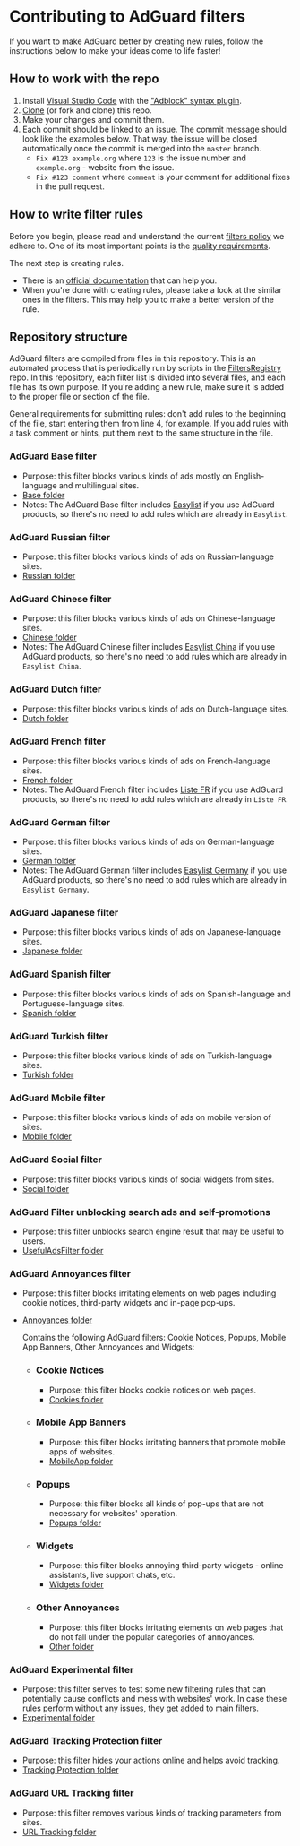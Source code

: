 # Contributing to AdGuard filters

If you want to make AdGuard better by creating new rules, follow the instructions below to make your ideas come to life faster!

## How to work with the repo

1. Install [Visual Studio Code](https://code.visualstudio.com/download) with the ["Adblock" syntax plugin](https://marketplace.visualstudio.com/items?itemName=adguard.adblock).
2. [Clone](https://docs.github.com/repositories/creating-and-managing-repositories/cloning-a-repository#cloning-a-repository) (or fork and clone) this repo.
3. Make your changes and commit them.
4. Each commit should be linked to an issue. The commit message should look like the examples below. That way, the issue will be closed automatically once the commit is merged into the `master` branch.
   * `Fix #123 example.org` where `123` is the issue number and `example.org` - website from the issue.
   * `Fix #123 comment` where `comment` is your comment for additional fixes in the pull request.

## How to write filter rules

Before you begin, please read and understand the current [filters policy](https://kb.adguard.com/general/adguard-filter-policy) we adhere to. One of its most important points is the [quality requirements](https://kb.adguard.com/general/adguard-filter-policy#quality-requirements-for-filtering-rules).

The next step is creating rules.
   * There is an [official documentation](https://kb.adguard.com/general/how-to-create-your-own-ad-filters) that can help you.
   * When you're done with creating rules, please take a look at the similar ones in the filters. This may help you to make a better version of the rule.

## Repository structure

AdGuard filters are compiled from files in this repository. This is an automated process that is periodically run by scripts in the [FiltersRegistry](https://github.com/AdguardTeam/FiltersRegistry) repo.  In this repository, each filter list is divided into several files, and each file has its own purpose. If you're adding a new rule, make sure it is added to the proper file or section of the file.

General requirements for submitting rules: don't add rules to the beginning of the file, start entering them from line 4, for example. If you add rules with a task comment or hints, put them next to the same structure in the file.

### AdGuard Base filter

* Purpose: this filter blocks various kinds of ads mostly on English-language and multilingual sites.
* [Base folder](https://github.com/AdguardTeam/AdguardFilters/tree/master/EnglishFilter/sections)
* Notes: The AdGuard Base filter includes [Easylist](https://github.com/easylist/easylist) if you use AdGuard products, so there's no need to add rules which are already in `Easylist`.

### AdGuard Russian filter

* Purpose: this filter blocks various kinds of ads on Russian-language sites.
* [Russian folder](https://github.com/AdguardTeam/AdguardFilters/tree/master/RussianFilter/sections)

### AdGuard Chinese filter

* Purpose: this filter blocks various kinds of ads on Chinese-language sites.
* [Chinese folder](https://github.com/AdguardTeam/AdguardFilters/tree/master/ChineseFilter/sections)
* Notes: The AdGuard Chinese filter includes [Easylist China](https://github.com/easylist/easylistchina) if you use AdGuard products, so there's no need to add rules which are already in `Easylist China`.

### AdGuard Dutch filter

* Purpose: this filter blocks various kinds of ads on Dutch-language sites.
* [Dutch folder](https://github.com/AdguardTeam/AdguardFilters/tree/master/DutchFilter/sections)

### AdGuard French filter

* Purpose: this filter blocks various kinds of ads on French-language sites.
* [French folder](https://github.com/AdguardTeam/AdguardFilters/tree/master/FrenchFilter/sections)
* Notes: The AdGuard French filter includes [Liste FR](https://github.com/easylist/listefr) if you use AdGuard products, so there's no need to add rules which are already in `Liste FR`.

### AdGuard German filter

* Purpose: this filter blocks various kinds of ads on German-language sites.
* [German folder](https://github.com/AdguardTeam/AdguardFilters/tree/master/GermanFilter/sections)
* Notes: The AdGuard German filter includes [Easylist Germany](https://github.com/easylist/easylistgermany) if you use AdGuard products, so there's no need to add rules which are already in `Easylist Germany`.

### AdGuard Japanese filter

* Purpose: this filter blocks various kinds of ads on Japanese-language sites.
* [Japanese folder](https://github.com/AdguardTeam/AdguardFilters/tree/master/JapaneseFilter/sections)

### AdGuard Spanish filter

* Purpose: this filter blocks various kinds of ads on Spanish-language and Portuguese-language sites.
* [Spanish folder](https://github.com/AdguardTeam/AdguardFilters/tree/master/SpanishFilter/sections)

### AdGuard Turkish filter

* Purpose: this filter blocks various kinds of ads on Turkish-language sites.
* [Turkish folder](https://github.com/AdguardTeam/AdguardFilters/tree/master/TurkishFilter/sections)

### AdGuard Mobile filter

* Purpose: this filter blocks various kinds of ads on mobile version of sites.
* [Mobile folder](https://github.com/AdguardTeam/AdguardFilters/tree/master/MobileFilter/sections)

### AdGuard Social filter

* Purpose: this filter blocks various kinds of social widgets from sites.
* [Social folder](https://github.com/AdguardTeam/AdguardFilters/tree/master/SocialFilter/sections)

### AdGuard Filter unblocking search ads and self-promotions

* Purpose: this filter unblocks search engine result that may be useful to users.
* [UsefulAdsFilter folder](https://github.com/AdguardTeam/AdguardFilters/tree/master/UsefulAdsFilter/sections)

### AdGuard Annoyances filter

* Purpose: this filter blocks irritating elements on web pages including cookie notices, third-party widgets and in-page pop-ups.
* [Annoyances folder](https://github.com/AdguardTeam/AdguardFilters/tree/master/AnnoyancesFilter)

   Contains the following AdGuard filters: Cookie Notices, Popups, Mobile App Banners, Other Annoyances and Widgets:

   - ### Cookie Notices
      * Purpose: this filter blocks cookie notices on web pages.
      * [Cookies folder](https://github.com/AdguardTeam/AdguardFilters/tree/master/AnnoyancesFilter/Cookies/sections)

   - ### Mobile App Banners
      * Purpose: this filter blocks irritating banners that promote mobile apps of websites.
      * [MobileApp folder](https://github.com/AdguardTeam/AdguardFilters/tree/master/AnnoyancesFilter/MobileApp/sections)

   - ### Popups
      * Purpose: this filter blocks all kinds of pop-ups that are not necessary for websites' operation.
      * [Popups folder](https://github.com/AdguardTeam/AdguardFilters/tree/master/AnnoyancesFilter/Popups/sections)

   - ### Widgets
      * Purpose: this filter blocks annoying third-party widgets - online assistants, live support chats, etc.
      * [Widgets folder](https://github.com/AdguardTeam/AdguardFilters/tree/master/AnnoyancesFilter/Widgets/sections)

   - ### Other Annoyances
      * Purpose: this filter blocks irritating elements on web pages that do not fall under the popular categories of annoyances.
      * [Other folder](https://github.com/AdguardTeam/AdguardFilters/tree/master/AnnoyancesFilter/Other/sections)

### AdGuard Experimental filter

* Purpose: this filter serves to test some new filtering rules that can potentially cause conflicts and mess with websites' work. In case these rules perform without any issues, they get added to main filters.
* [Experimental folder](https://github.com/AdguardTeam/AdguardFilters/tree/master/ExperimentalFilter/sections)

### AdGuard Tracking Protection filter

* Purpose: this filter hides your actions online and helps avoid tracking.
* [Tracking Protection folder](https://github.com/AdguardTeam/AdguardFilters/tree/master/SpywareFilter/sections)

### AdGuard URL Tracking filter

* Purpose: this filter removes various kinds of tracking parameters from sites.
* [URL Tracking folder](https://github.com/AdguardTeam/AdguardFilters/tree/master/TrackParamFilter/sections)
